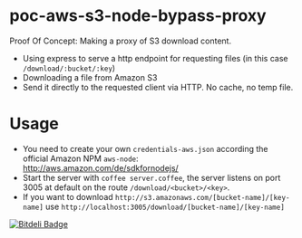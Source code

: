 poc-aws-s3-node-bypass-proxy
============================

Proof Of Concept: Making a proxy of S3 download content.

* Using express to serve a http endpoint for requesting files (in this case `/download/:bucket/:key`)
* Downloading a file from Amazon S3 
* Send it directly to the requested client via HTTP. No cache, no temp file.

Usage
=====
* You need to create your own `credentials-aws.json` according the official Amazon NPM `aws-node`: http://aws.amazon.com/de/sdkfornodejs/
* Start the server with `coffee server.coffee`, the server listens on port 3005 at default on the route `/download/<bucket>/<key>`.
* If you want to download `http://s3.amazonaws.com/[bucket-name]/[key-name]` use `http://localhost:3005/download/[bucket-name]/[key-name]`


[![Bitdeli Badge](https://d2weczhvl823v0.cloudfront.net/knalli/poc-aws-s3-node-bypass-proxy/trend.png)](https://bitdeli.com/free "Bitdeli Badge")

